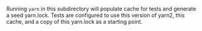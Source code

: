 Running `yarn` in this subdirectory will populate cache for tests and generate a seed yarn.lock.
Tests are configured to use this version of yarn2, this cache, and a copy of this yarn.lock as a starting point.
